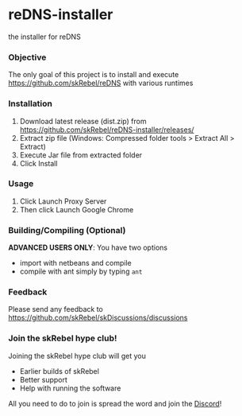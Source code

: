 # reDNS-installer
the installer for reDNS

### Objective
The only goal of this project is to install and execute https://github.com/skRebel/reDNS with various runtimes

### Installation
1. Download latest release (dist.zip) from https://github.com/skRebel/reDNS-installer/releases/
2. Extract zip file (Windows: Compressed folder tools > Extract All > Extract)
3. Execute Jar file from extracted folder
4. Click Install

### Usage
1. Click Launch Proxy Server 
2. Then click Launch Google Chrome


### Building/Compiling (Optional)
**ADVANCED USERS ONLY**: You have two options
* import with netbeans and compile 
* compile with ant simply by typing `ant`

### Feedback
Please send any feedback to https://github.com/skRebel/skDiscussions/discussions

### Join the skRebel hype club!

Joining the skRebel hype club will get you 
* Earlier builds of skRebel
* Better support
* Help with running the software

All you need to do to join is spread the word and join the [Discord](https://discord.gg/fq4MFtxKY9)!

